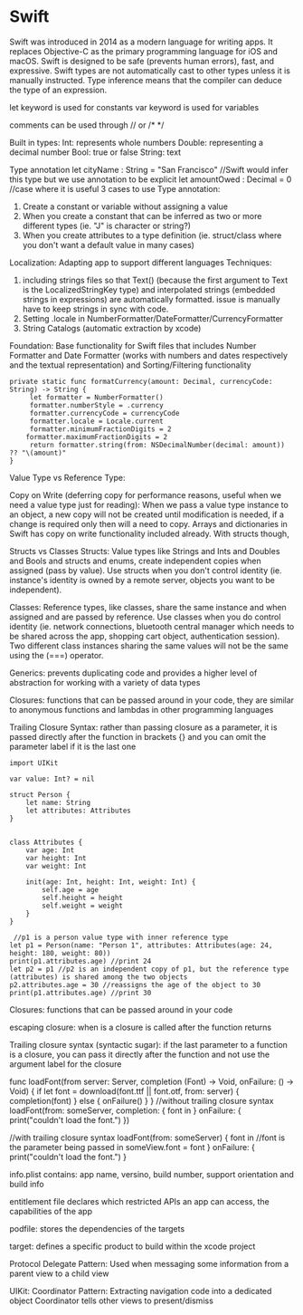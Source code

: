 # Swift

Swift was introduced in 2014 as a modern language for writing apps. It replaces Objective-C as the primary programming language for iOS and macOS. Swift is designed to be safe (prevents human errors), fast, and expressive.
Swift types are not automatically cast to other types unless it is manually instructed. Type inference means that the compiler can deduce the type of an expression.

let keyword is used for constants
var keyword is used for variables

comments can be used through // or /* */

Built in types:
Int: represents whole numbers
Double: representing a decimal number
Bool: true or false
String: text

Type annotation
let cityName : String = "San Francisco" //Swift would infer this type but we use annotation to be explicit 
let amountOwed : Decimal = 0 //case where it is useful
3 cases to use Type annotation:
1. Create a constant or variable without assigning a value
2. When you create a constant that can be inferred as two or more different types (ie. "J" is character or string?)
3. When you create attributes to a type definition (ie. struct/class where you don't want a default value in many cases)



   

Localization:
Adapting app to support different languages
Techniques: 
1. including strings files so that Text() (because the first argument to Text is the LocalizedStringKey type) and interpolated strings (embedded strings in expressions) are automatically formatted. issue is manually have to keep strings in sync with code. 
2. Setting .locale in NumberFormatter/DateFormatter/CurrencyFormatter
3. String Catalogs (automatic extraction by xcode)


Foundation:
Base functionality for Swift files that includes Number Formatter and Date Formatter (works with numbers and dates respectively and the textual representation) and Sorting/Filtering functionality 

```
private static func formatCurrency(amount: Decimal, currencyCode: String) -> String {
     let formatter = NumberFormatter()
     formatter.numberStyle = .currency
     formatter.currencyCode = currencyCode
     formatter.locale = Locale.current
     formatter.minimumFractionDigits = 2
    formatter.maximumFractionDigits = 2
     return formatter.string(from: NSDecimalNumber(decimal: amount)) ?? "\(amount)"
}
```

Value Type vs Reference Type:

Copy on Write (deferring copy for performance reasons, useful when we need a value type just for reading):
When we pass a value type instance to an object, a new copy will not be created until modification is needed, if a change is required only then will a need to copy. Arrays and dictionaries in Swift has copy on write functionality included already. With structs though, 

Structs vs Classes
Structs:
Value types like Strings and Ints and Doubles and Bools and structs and enums, create independent copies when assigned (pass by value). Use structs when you don't control identity (ie. instance's identity is owned by a remote server, objects you want to be independent).

Classes:
Reference types, like classes, share the same instance and when assigned and are passed by reference. Use classes when you do control identity (ie. network connections, bluetooth central manager which needs to be shared across the app, shopping cart object, authentication session). Two different class instances sharing the same values will not be the same using the (===) operator.

Generics:
prevents duplicating code and provides a higher level of abstraction for working with a variety of data types

Closures:
functions that can be passed around in your code, they are similar to anonymous functions and lambdas in other programming languages

Trailing Closure Syntax:
rather than passing closure as a parameter, it is passed directly after the function in brackets {} and you can omit the parameter label if it is the last one






```
import UIKit

var value: Int? = nil

struct Person {
    let name: String
    let attributes: Attributes
}
 
 
class Attributes {
    var age: Int
    var height: Int
    var weight: Int
    
    init(age: Int, height: Int, weight: Int) {
        self.age = age
        self.height = height
        self.weight = weight
    }
}
 
 //p1 is a person value type with inner reference type
let p1 = Person(name: "Person 1", attributes: Attributes(age: 24, height: 180, weight: 80))
print(p1.attributes.age) //print 24
let p2 = p1 //p2 is an independent copy of p1, but the reference type (attributes) is shared among the two objects
p2.attributes.age = 30 //reassigns the age of the object to 30
print(p1.attributes.age) //print 30
```

Closures:
functions that can be passed around in your code

escaping closure:
when is a closure is called after the function returns


Trailing closure syntax (syntactic sugar):
if the last parameter to a function is a closure, you can pass it directly after the function and not use the argument label for the closure

func loadFont(from server: Server, completion (Font) -> Void, onFailure: () -> Void) {
   if let font = download(font.ttf || font.otf, from: server) {
      completion(font)
   } else {
      onFailure()
   }
}
//without trailing closure syntax
loadFont(from: someServer, completion: { font in
   } onFailure: {
   print("couldn't load the font.")
})

//with trailing closure syntax
loadFont(from: someServer) { font in //font is the parameter being passed in
   someView.font = font
} onFailure: {
   print("couldn't load the font.")
}

info.plist 
contains:
app name, versino, build number, support orientation and build info

entitlement file declares which restricted APIs an app can access, the capabilities of the app

podfile: stores the dependencies of the targets

target: defines a specific product to build within the xcode project


Protocol Delegate Pattern:
Used when messaging some information from a parent view to a child view

UIKit:
Coordinator Pattern:
Extracting navigation code into a dedicated object
Coordinator tells other views to present/dismiss











